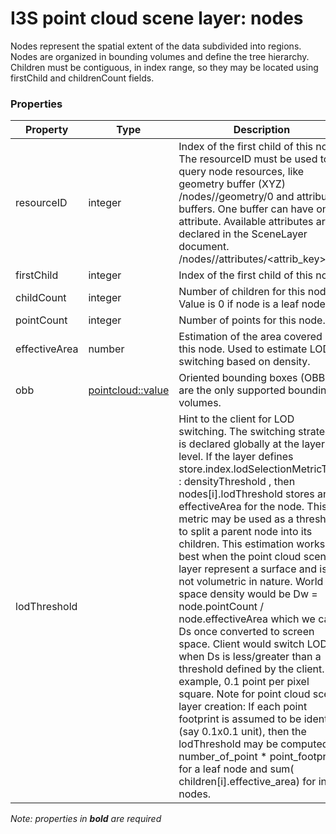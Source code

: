 # I3S point cloud scene layer: nodes

Nodes represent the spatial extent of the data subdivided into regions. Nodes are organized in bounding volumes and define the tree hierarchy. Children must be contiguous, in index range, so they may be located using  firstChild  and  childrenCount  fields.

### Properties

| Property | Type | Description |
| --- | --- | --- |
| resourceID | integer | Index of the first child of this node. The resourceID  must be used to query node resources, like geometry buffer (XYZ)  /nodes/<resourceId>/geometry/0  and attribute buffers. One buffer can have one attribute. Available attributes are declared in the  SceneLayer  document. /nodes/<resourceId>/attributes/<attrib_key>. |
| firstChild | integer | Index of the first child of this node. |
| childCount | integer | Number of children for this node. Value is 0 if node is a leaf node. |
| pointCount  | integer | Number of points for this node. |
| effectiveArea  | number | Estimation of the area covered by this node. Used to estimate LOD switching based on density. |
| obb | [pointcloud::value](value.md) | Oriented bounding boxes (OBB) are the only supported bounding volumes. |
| lodThreshold |  | Hint to the client for LOD switching. The switching strategy is declared globally at the layer level. If the layer defines store.index.lodSelectionMetricType : densityThreshold , then  nodes[i].lodThreshold stores an effectiveArea for the node. This metric may be used as a threshold to split a parent node into its children. This estimation works best when the point cloud scene layer represent a surface and is not volumetric in nature. World space density would be  Dw = node.pointCount / node.effectiveArea  which we call  Ds  once converted to screen space. Client would switch LOD when  Ds  is less/greater than a threshold defined by the client. For example, 0.1 point per pixel square. Note for point cloud scene layer creation: If each point footprint is assumed to be identical (say 0.1x0.1 unit), then the  lodThreshold  may be computed as  number_of_point * point_footprint  for a leaf node and  sum( children[i].effective_area)  for inner nodes. |

*Note: properties in **bold** are required*

